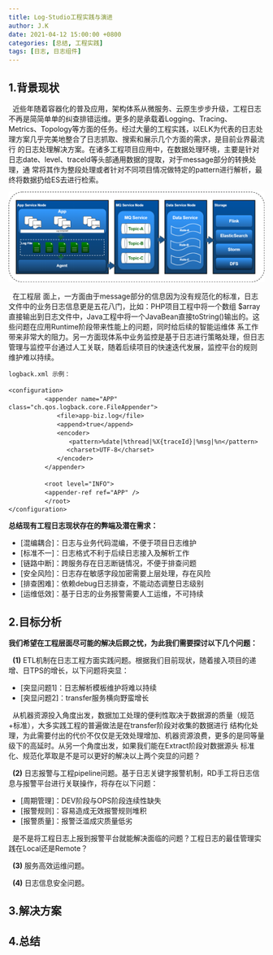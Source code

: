 ```yaml
---
title: Log-Studio工程实践与演进
author: J.K
date: 2021-04-12 15:00:00 +0800
categories: [总结, 工程实践]
tags: [日志, 日志组件]
---
```


## 1.背景现状

&nbsp;&nbsp;近些年随着容器化的普及应用，架构体系从微服务、云原生步步升级，工程日志不再是简简单单的纠查排错运维。更多的是承载着Logging、Tracing、
Metrics、Topology等方面的任务。经过大量的工程实践，以ELK为代表的日志处理方案几乎完美地整合了日志抓取、搜索和展示几个方面的需求，是目前业界最流行
的日志处理解决方案。在诸多工程项目应用中，在数据处理环境，主要是针对日志date、level、traceId等头部通用数据的提取，对于message部分的转换处理，通
常将其作为整段处理或者针对不同项目情况做特定的pattern进行解析，最终将数据扔给ES去进行检索。

![日志收集](/assets/img/2021/log-elk-001.png "ELK")

&nbsp;&nbsp;在工程层    面上，一方面由于message部分的信息因为没有规范化的标准，日志文件中的业务日志信息更是五花八门，比如：PHP项目工程中将一个数组
$array直接输出到日志文件中，Java工程中将一个JavaBean直接toString()输出的。这些问题在应用Runtime阶段带来性能上的问题，同时给后续的智能运维体
系工作带来非常大的阻力。另一方面现体系中业务监控是基于日志进行策略处理，但日志管理与监控平台通过人工关联，随着后续项目的快速迭代发展，监控平台的规则
维护难以持续。

    logback.xml 示例：

    <configuration>
    　　　　　　<appender name="APP" class="ch.qos.logback.core.FileAppender">
    　　　　　　　　<file>app-biz.log</file>
    　　　　　　　　<append>true</append>
    　　　　　　　　<encoder>
    　　　　　　　　　　<pattern>%date|%thread|%X{traceId}|%msg|%n</pattern>
                    <charset>UTF-8</charset>
    　　　　　　　　</encoder>
    　　　　　　</appender>

    　　　　　　<root level="INFO">
    　　　　　　<appender-ref ref="APP" />
    　　　　　　</root>
    </configuration>

   **总结现有工程日志现状存在的弊端及潜在需求：**

   * [混编耦合]：日志与业务代码混编，不便于项目日志维护
   * [标准不一]：日志格式不利于后续日志接入及解析工作
   * [链路中断]：跨服务存在日志断链情况，不便于排查问题
   * [安全风险]：日志存在敏感字段加密需要上层处理，存在风险
   * [排查困难]：依赖debug日志排查，不能动态调整日志级别
   * [运维低效]：基于日志的业务报警需要人工运维，不可持续

## 2.目标分析

**我们希望在工程层面尽可能的解决后顾之忧，为此我们需要探讨以下几个问题：**

&nbsp;&nbsp;**(1)** ETL机制在日志工程方面实践问题。根据我们目前现状，随着接入项目的递增、日TPS的增长，以下问题将突显：
   * [突显问题1]：日志解析模板维护将难以持续
   * [突显问题2]：transfer服务横向野蛮增长

&nbsp;&nbsp;从机器资源投入角度出发，数据加工处理的便利性取决于数据源的质量（规范+标准），大多实践工程的普遍做法是在transfer阶段对收集的数据进行
结构化处理，为此需要付出的代价不仅仅是无效处理增加、机器资源浪费，更多的是同等量级下的高延时。从另一个角度出发，如果我们能在Extract阶段对数据源头
标准化、规范化萃取是不是可以更好的解决以上两个突显的问题？

&nbsp;&nbsp;**(2)** 日志报警与工程pipeline问题。基于日志关键字报警机制，RD手工将日志信息与报警平台进行关联操作，将存在以下问题：
   * [周期管理]：DEV阶段与OPS阶段连续性缺失
   * [报警规则]：容易造成无效报警规则堆积
   * [报警质量]：报警泛滥成灾质量低劣

&nbsp;&nbsp;是不是将工程日志上报到报警平台就能解决面临的问题？工程日志的最佳管理实践在Local还是Remote？

&nbsp;&nbsp;**(3)** 服务高效运维问题。

&nbsp;&nbsp;**(4)** 日志信息安全问题。

## 3.解决方案

## 4.总结
